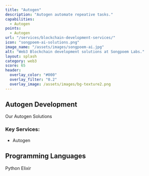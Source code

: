 ```yaml
---
title: "Autogen"
description: "Autogen automate repeative tasks."
capabilities:
  - Autogen
points:
  - Autogen
url: "/services/blockchain-development-services/"
icon: "songpoem-ai-solutions.png"
image_name: "/assets/images/songpoem-ai.jpg"
alt: "Web3 Blockchain development solutions at Songpoem Labs."
layout: splash
category: web3
score: 65
header:
  overlay_color: "#000"
  overlay_filter: "0.2"
  overlay_image: /assets/images/bg-texture2.png
---
```

## Autogen Development

Our Autogen Solutions

### Key Services:
- Autogen

## Programming Languages
Python
Elixir